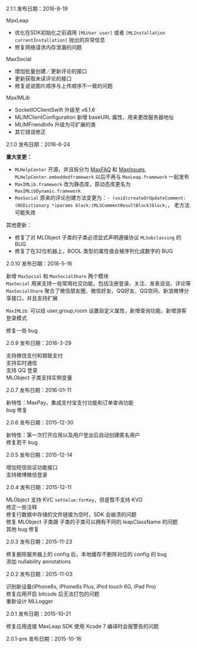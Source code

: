 2.1.1 发布日期：2016-8-19

MaxLeap

- 优化在SDK初始化之前调用 `[MLUser user]` 或者 `[MLInstallation currentInstallation]` 抛出的异常信息
- 修复网络请求内存泄漏的问题

MaxSocial

- 增加批量创建／更新评论的接口
- 更新获取未读评论的接口
- 修复说说图片顺序与上传顺序不一致的问题

MaxIMLib

- SocketIOClientSwift 升级至 v6.1.6
- MLIMClientConfiguration 新增 baseURL 属性，用来更改服务器地址
- MLIMFriendInfo 升级为可扩展的类
- 其它错误修正

2.1.0 发布日期：2016-6-24

**重大变更：**

- `MLHelpCenter` 开源，并且拆分为 [MaxFAQ](https://github.com/MaxLeap/Module-MaxFAQ-iOS) 和 [MaxIssues](https://github.com/MaxLeap/Module-MaxIssues-iOS), `MLHelpCenter.embeddedframework` 以后不再与 `MaxLeap.framework` 一起发布
- `MaxIMLib.framework` 改为静态库，原动态库更名为 `MaxIMLibDynamic.framework`
- `MaxSocial` 原来的评论创建方法变更为：`- (void)createOrUpdateComment:(NSDictionary *)params block:(MLSCommentResultBlock)block;`， 老方法可能失效

其他更新：

- 修复了对 MLObject 子类的子类必须显式声明遵循协议 `MLSubclassing` 的 BUG
- 修复了在32位机器上，BOOL 类型的属性值会被序列化成数字的 BUG


2.0.10 发布日期：2016-5-16

新增 `MaxSocial` 和 `MaxSocialShare` 两个模块 </br>
`MaxSocial` 用来支持一些常用社交功能，包括注册登录、关注、发表说说、评论等</br>
`MaxSocialShare` 聚合了微信朋友圈、微信好友、QQ好友、QQ空间、新浪微博分享接口，并且支持扩展</br>

`MaxIMLib`: 可以给 user,group,room 设置自定义属性，新增查询功能，新增游客登录模式</br>

修复一些 bug


2.0.9 发布日期：2016-3-29

支持微信支付和银联支付</br>
支持实时通信</br>
支持 QQ 登录</br>
MLObject 子类支持实例变量


2.0.7 发布日期：2016-01-11

新特性：MaxPay，集成支付宝支付功能和订单查询功能</br>
bug 修复

2.0.6 发布日期：2015-12-30

新特性：第一次打开应用以及用户登出后自动创建匿名用户</br>
修复若干 bug

2.0.5 发布日期：2015-12-14

增加短信验证功能接口</br>
支持微博微信登录

2.0.4 发布日期：2015-12-11

MLObject 支持 KVC `setValue:forKey`，但是暂不支持 KVO</br>
修正一些注释</br>
修复行数据中存储的文件链接为空时，SDK 会崩溃的问题</br>
修复 MLObject 子类跟 子类的子类可以拥有不同的 leapClassName 的问题</br>
其他 bug 修复

2.0.3 发布日期：2015-11-23

修复删除服务器上的 config 后，本地缓存不删除对应的 config 的 bug</br>
添加 nullability annotations

2.0.2 发布日期：2015-11-03

识别新设备(iPhone6s, iPhone6s Plus, iPod touch 6G, iPad Pro)</br>
修复应用开启 bitcode 后无法打包的问题</br>
重新设计 MLLogger

2.0.1 发布日期：2015-10-21

修复应用连接 MaxLeap SDK 使用 Xcode 7 编译时会报警告的问题

2.0.1-pre 发布日期：2015-10-16
